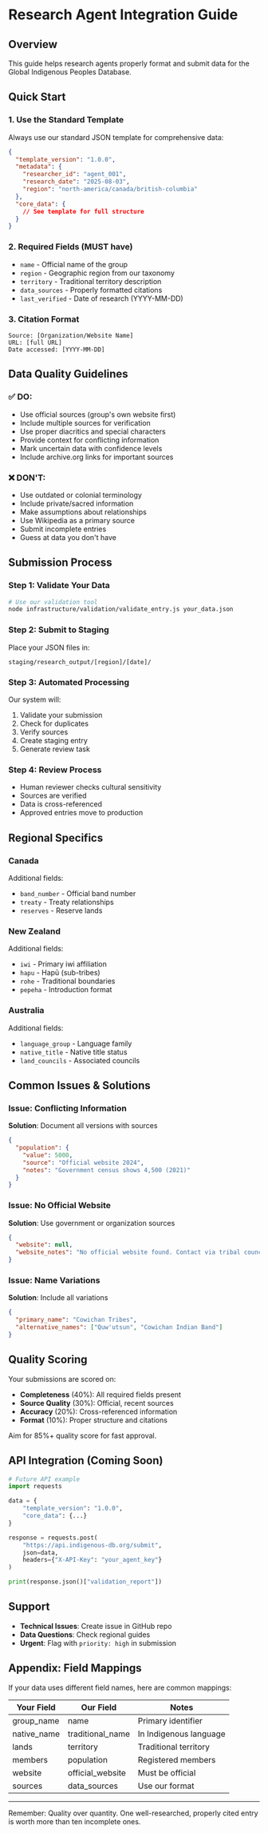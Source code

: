 # Research Agent Integration Guide

## Overview
This guide helps research agents properly format and submit data for the Global Indigenous Peoples Database.

## Quick Start

### 1. Use the Standard Template
Always use our standard JSON template for comprehensive data:
```json
{
  "template_version": "1.0.0",
  "metadata": {
    "researcher_id": "agent_001",
    "research_date": "2025-08-03",
    "region": "north-america/canada/british-columbia"
  },
  "core_data": {
    // See template for full structure
  }
}
```

### 2. Required Fields (MUST have)
- `name` - Official name of the group
- `region` - Geographic region from our taxonomy
- `territory` - Traditional territory description
- `data_sources` - Properly formatted citations
- `last_verified` - Date of research (YYYY-MM-DD)

### 3. Citation Format
```
Source: [Organization/Website Name]
URL: [full URL]
Date accessed: [YYYY-MM-DD]
```

## Data Quality Guidelines

### ✅ DO:
- Use official sources (group's own website first)
- Include multiple sources for verification
- Use proper diacritics and special characters
- Provide context for conflicting information
- Mark uncertain data with confidence levels
- Include archive.org links for important sources

### ❌ DON'T:
- Use outdated or colonial terminology
- Include private/sacred information
- Make assumptions about relationships
- Use Wikipedia as a primary source
- Submit incomplete entries
- Guess at data you don't have

## Submission Process

### Step 1: Validate Your Data
```bash
# Use our validation tool
node infrastructure/validation/validate_entry.js your_data.json
```

### Step 2: Submit to Staging
Place your JSON files in:
```
staging/research_output/[region]/[date]/
```

### Step 3: Automated Processing
Our system will:
1. Validate your submission
2. Check for duplicates
3. Verify sources
4. Create staging entry
5. Generate review task

### Step 4: Review Process
- Human reviewer checks cultural sensitivity
- Sources are verified
- Data is cross-referenced
- Approved entries move to production

## Regional Specifics

### Canada
Additional fields:
- `band_number` - Official band number
- `treaty` - Treaty relationships
- `reserves` - Reserve lands

### New Zealand
Additional fields:
- `iwi` - Primary iwi affiliation
- `hapu` - Hapū (sub-tribes)
- `rohe` - Traditional boundaries
- `pepeha` - Introduction format

### Australia
Additional fields:
- `language_group` - Language family
- `native_title` - Native title status
- `land_councils` - Associated councils

## Common Issues & Solutions

### Issue: Conflicting Information
**Solution**: Document all versions with sources
```json
{
  "population": {
    "value": 5000,
    "source": "Official website 2024",
    "notes": "Government census shows 4,500 (2021)"
  }
}
```

### Issue: No Official Website
**Solution**: Use government or organization sources
```json
{
  "website": null,
  "website_notes": "No official website found. Contact via tribal council."
}
```

### Issue: Name Variations
**Solution**: Include all variations
```json
{
  "primary_name": "Cowichan Tribes",
  "alternative_names": ["Quw'utsun", "Cowichan Indian Band"]
}
```

## Quality Scoring

Your submissions are scored on:
- **Completeness** (40%): All required fields present
- **Source Quality** (30%): Official, recent sources
- **Accuracy** (20%): Cross-referenced information
- **Format** (10%): Proper structure and citations

Aim for 85%+ quality score for fast approval.

## API Integration (Coming Soon)

```python
# Future API example
import requests

data = {
    "template_version": "1.0.0",
    "core_data": {...}
}

response = requests.post(
    "https://api.indigenous-db.org/submit",
    json=data,
    headers={"X-API-Key": "your_agent_key"}
)

print(response.json()["validation_report"])
```

## Support

- **Technical Issues**: Create issue in GitHub repo
- **Data Questions**: Check regional guides
- **Urgent**: Flag with `priority: high` in submission

## Appendix: Field Mappings

If your data uses different field names, here are common mappings:

| Your Field | Our Field | Notes |
|------------|-----------|-------|
| group_name | name | Primary identifier |
| native_name | traditional_name | In Indigenous language |
| lands | territory | Traditional territory |
| members | population | Registered members |
| website | official_website | Must be official |
| sources | data_sources | Use our format |

---

Remember: Quality over quantity. One well-researched, properly cited entry is worth more than ten incomplete ones.